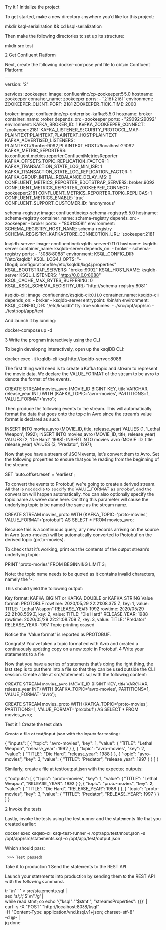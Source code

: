 
Try it
1
Initialize the project

To get started, make a new directory anywhere you’d like for this project:

mkdir ksql-serialization && cd ksql-serialization

Then make the following directories to set up its structure:

mkdir src test

2
Get Confluent Platform

Next, create the following docker-compose.yml file to obtain Confluent Platform:

---
version: '2'

services:
  zookeeper:
    image: confluentinc/cp-zookeeper:5.5.0
    hostname: zookeeper
    container_name: zookeeper
    ports:
      - "2181:2181"
    environment:
      ZOOKEEPER_CLIENT_PORT: 2181
      ZOOKEEPER_TICK_TIME: 2000

  broker:
    image: confluentinc/cp-enterprise-kafka:5.5.0
    hostname: broker
    container_name: broker
    depends_on:
      - zookeeper
    ports:
      - "29092:29092"
    environment:
      KAFKA_BROKER_ID: 1
      KAFKA_ZOOKEEPER_CONNECT: 'zookeeper:2181'
      KAFKA_LISTENER_SECURITY_PROTOCOL_MAP: PLAINTEXT:PLAINTEXT,PLAINTEXT_HOST:PLAINTEXT
      KAFKA_ADVERTISED_LISTENERS: PLAINTEXT://broker:9092,PLAINTEXT_HOST://localhost:29092
      KAFKA_METRIC_REPORTERS: io.confluent.metrics.reporter.ConfluentMetricsReporter
      KAFKA_OFFSETS_TOPIC_REPLICATION_FACTOR: 1
      KAFKA_TRANSACTION_STATE_LOG_MIN_ISR: 1
      KAFKA_TRANSACTION_STATE_LOG_REPLICATION_FACTOR: 1
      KAFKA_GROUP_INITIAL_REBALANCE_DELAY_MS: 0
      CONFLUENT_METRICS_REPORTER_BOOTSTRAP_SERVERS: broker:9092
      CONFLUENT_METRICS_REPORTER_ZOOKEEPER_CONNECT: zookeeper:2181
      CONFLUENT_METRICS_REPORTER_TOPIC_REPLICAS: 1
      CONFLUENT_METRICS_ENABLE: 'true'
      CONFLUENT_SUPPORT_CUSTOMER_ID: 'anonymous'

  schema-registry:
    image: confluentinc/cp-schema-registry:5.5.0
    hostname: schema-registry
    container_name: schema-registry
    depends_on:
      - zookeeper
      - broker
    ports:
      - "8081:8081"
    environment:
      SCHEMA_REGISTRY_HOST_NAME: schema-registry
      SCHEMA_REGISTRY_KAFKASTORE_CONNECTION_URL: 'zookeeper:2181'

  ksqldb-server:
    image: confluentinc/ksqldb-server:0.11.0
    hostname: ksqldb-server
    container_name: ksqldb-server
    depends_on:
      - broker
      - schema-registry
    ports:
      - "8088:8088"
    environment:
      KSQL_CONFIG_DIR: "/etc/ksqldb"
      KSQL_LOG4J_OPTS: "-Dlog4j.configuration=file:/etc/ksqldb/log4j.properties"
      KSQL_BOOTSTRAP_SERVERS: "broker:9092"
      KSQL_HOST_NAME: ksqldb-server
      KSQL_LISTENERS: "http://0.0.0.0:8088"
      KSQL_CACHE_MAX_BYTES_BUFFERING: 0
      KSQL_KSQL_SCHEMA_REGISTRY_URL: "http://schema-registry:8081"

  ksqldb-cli:
    image: confluentinc/ksqldb-cli:0.11.0
    container_name: ksqldb-cli
    depends_on:
      - broker
      - ksqldb-server
    entrypoint: /bin/sh
    environment:
      KSQL_CONFIG_DIR: "/etc/ksqldb"
    tty: true
    volumes:
      - ./src:/opt/app/src
      - ./test:/opt/app/test

And launch it by running:

docker-compose up -d

3
Write the program interactively using the CLI

To begin developing interactively, open up the ksqlDB CLI:

docker exec -it ksqldb-cli ksql http://ksqldb-server:8088

The first thing we’ll need is to create a Kafka topic and stream to represent the movie data. We declare the VALUE_FORMAT of the stream to be avro to denote the format of the events.

CREATE STREAM movies_avro (MOVIE_ID BIGINT KEY, title VARCHAR, release_year INT)
    WITH (KAFKA_TOPIC='avro-movies',
          PARTITIONS=1,
          VALUE_FORMAT='avro');

Then produce the following events to the stream. This will automatically format the data that goes onto the topic in Avro since the stream’s value format is declared as such.

INSERT INTO movies_avro (MOVIE_ID, title, release_year) VALUES (1, 'Lethal Weapon', 1992);
INSERT INTO movies_avro (MOVIE_ID, title, release_year) VALUES (2, 'Die Hard', 1988);
INSERT INTO movies_avro (MOVIE_ID, title, release_year) VALUES (3, 'Predator', 1997);

Now that you have a stream of JSON events, let’s convert them to Avro. Set the following properties to ensure that you’re reading from the beginning of the stream:

SET 'auto.offset.reset' = 'earliest';

To convert the events to Protobuf, we’re going to create a derived stream. All that is needed is to specify the VALUE_FORMAT as protobuf, and the conversion will happen automatically. You can also optionally specify the topic name as we’ve done here. Omitting this parameter will cause the underlying topic to be named the same as the stream name.

CREATE STREAM movies_proto
    WITH (KAFKA_TOPIC='proto-movies', VALUE_FORMAT='protobuf') AS
    SELECT * FROM movies_avro;

Because this is a continuous query, any new records arriving on the source in Avro (avro-movies) will be automatically converted to Protobuf on the derived topic (proto-movies).

To check that it’s working, print out the contents of the output stream’s underlying topic:

PRINT 'proto-movies' FROM BEGINNING LIMIT 3;

Note: the topic name needs to be quoted as it contains invalid characters, namely the '-'.

This should yield the following output:

Key format: KAFKA_BIGINT or KAFKA_DOUBLE or KAFKA_STRING
Value format: PROTOBUF
rowtime: 2020/05/29 22:21:08.375 Z, key: 1, value: TITLE: "Lethal Weapon" RELEASE_YEAR: 1992
rowtime: 2020/05/29 22:21:08.569 Z, key: 2, value: TITLE: "Die Hard" RELEASE_YEAR: 1988
rowtime: 2020/05/29 22:21:08.709 Z, key: 3, value: TITLE: "Predator" RELEASE_YEAR: 1997
Topic printing ceased

Notice the 'Value format' is reported as PROTOBUF.

Congrats! You’ve taken a topic formatted with Avro and created a continuously updating copy on a new topic in Protobuf.
4
Write your statements to a file

Now that you have a series of statements that’s doing the right thing, the last step is to put them into a file so that they can be used outside the CLI session. Create a file at src/statements.sql with the following content:

CREATE STREAM movies_avro (MOVIE_ID BIGINT KEY, title VARCHAR, release_year INT)
    WITH (KAFKA_TOPIC='avro-movies',
          PARTITIONS=1,
          VALUE_FORMAT='avro');

CREATE STREAM movies_proto
    WITH (KAFKA_TOPIC='proto-movies',
          PARTITIONS=1,
          VALUE_FORMAT='protobuf') AS
    SELECT * FROM movies_avro;

Test it
1
Create the test data

Create a file at test/input.json with the inputs for testing:

{
  "inputs": [
    {
      "topic": "avro-movies",
      "key": 1,
      "value": {
        "TITLE": "Lethal Weapon",
        "release_year": 1992
      }
    },
    {
      "topic": "avro-movies",
      "key": 2,
      "value": {
        "TITLE": "Die Hard",
        "release_year": 1988
      }
    },
    {
      "topic": "avro-movies",
      "key": 3,
      "value": {
        "TITLE": "Predator",
        "release_year": 1997
      }
    }
  ]
}

Similarly, create a file at test/output.json with the expected outputs:

{
  "outputs": [
    {
      "topic": "proto-movies",
      "key": 1,
      "value": {
        "TITLE": "Lethal Weapon",
        "RELEASE_YEAR": 1992
      }
    },
    {
      "topic": "proto-movies",
      "key": 2,
      "value": {
        "TITLE": "Die Hard",
        "RELEASE_YEAR": 1988
      }
    },
    {
      "topic": "proto-movies",
      "key": 3,
      "value": {
        "TITLE": "Predator",
        "RELEASE_YEAR": 1997
      }
    }
  ]
}

2
Invoke the tests

Lastly, invoke the tests using the test runner and the statements file that you created earlier:

docker exec ksqldb-cli ksql-test-runner -i /opt/app/test/input.json -s /opt/app/src/statements.sql -o /opt/app/test/output.json

Which should pass:

	 >>> Test passed!

Take it to production
1
Send the statements to the REST API

Launch your statements into production by sending them to the REST API with the following command:

tr '\n' ' ' < src/statements.sql | \
sed 's/;/;\'$'\n''/g' | \
while read stmt; do
    echo '{"ksql":"'$stmt'", "streamsProperties": {}}' | \
        curl -s -X "POST" "http://localhost:8088/ksql" \
             -H "Content-Type: application/vnd.ksql.v1+json; charset=utf-8" \
             -d @- | \
        jq
done